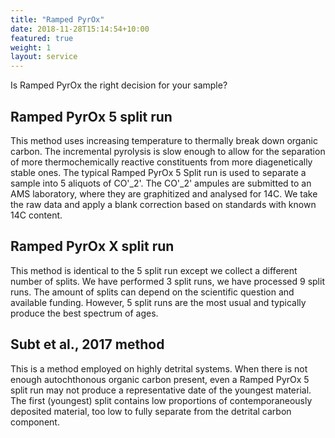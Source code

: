 ```yaml
---
title: "Ramped PyrOx"
date: 2018-11-28T15:14:54+10:00
featured: true
weight: 1
layout: service
---
```


Is Ramped PyrOx the right decision for your sample?

## Ramped PyrOx 5 split run

This method uses increasing temperature to thermally break down organic carbon. The incremental pyrolysis is slow enough to allow for the separation of more thermochemically reactive constituents from more diagenetically stable ones. The typical Ramped PyrOx 5 Split run is used to separate a sample into 5 aliquots of CO'\_2'. The CO'\_2' ampules are submitted to an AMS laboratory, where they are graphitized and analysed for 14C. We take the raw data and apply a blank correction based on standards with known 14C content.

## Ramped PyrOx X split run

This method is identical to the 5 split run except we collect a different number of splits. We have performed 3 split runs, we have processed 9 split runs. The amount of splits can depend on the scientific question and available funding. However, 5 split runs are the most usual and typically produce the best spectrum of ages.

## Subt et al., 2017 method

This is a method employed on highly detrital systems. When there is not enough autochthonous organic carbon present, even a Ramped PyrOx 5 split run may not produce a representative date of the youngest material. The first (youngest) split contains low proportions of contemporaneously deposited material, too low to fully separate from the detrital carbon component. 